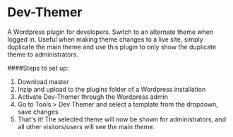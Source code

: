 Dev-Themer
==========

A Wordpress plugin for developers. Switch to an alternate theme when logged in. Useful when making theme changes to a live site, simply duplicate the main theme and use this plugin to only show the duplicate theme to administrators.

####Steps to set up:

1. Download master
2. Inzip and upload to the plugins folder of a Wordpress installation
3. Activate Dev-Themer through the Wordpress admin
4. Go to Tools > Dev Themer and select a template from the dropdown, save changes
5. That's it! The selected theme will now be shown for administrators, and all other visitors/users will see the main theme.
